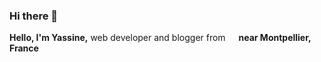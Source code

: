 ### Hi there 👋
<p>
  <strong>Hello, I'm Yassine,</strong> web developer and blogger from <img src="https://cdn-icons-png.flaticon.com/512/197/197560.png" width="13"/> <strong>near Montpellier, France</strong>
</p>
<!--
**yassineayoub/yassineayoub** is a ✨ _special_ ✨ repository because its `README.md` (this file) appears on your GitHub profile.

Here are some ideas to get you started:

- 🔭 I’m currently working on ...
- 🌱 I’m currently learning ...
- 👯 I’m looking to collaborate on ...
- 🤔 I’m looking for help with ...
- 💬 Ask me about ...
- 📫 How to reach me: ...
- 😄 Pronouns: ...
- ⚡ Fun fact: ...
-->
